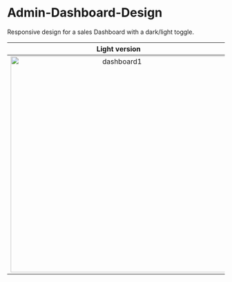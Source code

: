# Admin-Dashboard-Design
Responsive design for a sales Dashboard with a dark/light toggle.

Light version             |  Dark version
:-------------------------:|:-------------------------:
<img width="500" alt="dashboard1" src="https://user-images.githubusercontent.com/36802997/189716209-bb09fa0c-b265-43be-8005-84b7795cd5b5.png">  |  <img width="500" alt="dashboard2" src="https://user-images.githubusercontent.com/36802997/189716261-c6bcf259-d800-4089-b2c9-1ae3c94e146c.png">


